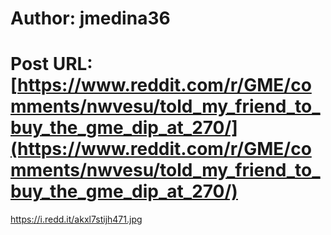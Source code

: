 # Author: jmedina36
# Post URL: [https://www.reddit.com/r/GME/comments/nwvesu/told_my_friend_to_buy_the_gme_dip_at_270/](https://www.reddit.com/r/GME/comments/nwvesu/told_my_friend_to_buy_the_gme_dip_at_270/)


https://i.redd.it/akxl7stijh471.jpg